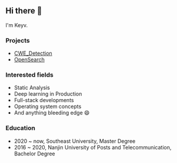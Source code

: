 ## Hi there 👋

I'm Keyv.

### Projects

- [CWE_Detection](https://github.com/keyvchan/CWE_Detection)
- [OpenSearch](https://github.com/keyvchan/OpenSearch)

### Interested fields

- Static Analysis
- Deep learning in Production
- Full-stack developments
- Operating system concepts
- And anything bleeding edge 😄

### Education

- 2020 ~ now, Southeast University, Master Degree
- 2016 ~ 2020, Nanjin University of Posts and Telecommunication, Bachelor Degree
